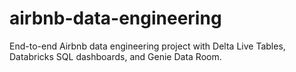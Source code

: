 # airbnb-data-engineering
End-to-end Airbnb data engineering project with Delta Live Tables, Databricks SQL dashboards, and Genie Data Room.
